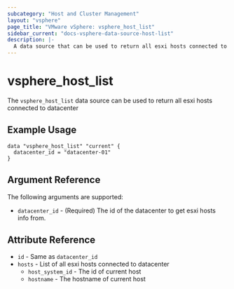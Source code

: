 ```yaml
---
subcategory: "Host and Cluster Management"
layout: "vsphere"
page_title: "VMware vSphere: vsphere_host_list"
sidebar_current: "docs-vsphere-data-source-host-list"
description: |-
  A data source that can be used to return all esxi hosts connected to datacenter
---
```


# vsphere_host_list

The `vsphere_host_list` data source can be used to return all esxi hosts connected to datacenter

## Example Usage

```hcl
data "vsphere_host_list" "current" {
  datacenter_id = "datacenter-01"
}
```

## Argument Reference

The following arguments are supported:

* `datacenter_id` - (Required) The id of the datacenter to get esxi hosts info from.


## Attribute Reference

* `id` - Same as `datacenter_id`
* `hosts` - List of all esxi hosts connected to datacenter
    * `host_system_id` - The id of current host
    * `hostname` - The hostname of current host